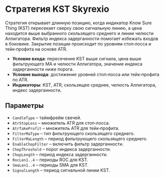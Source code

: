# Стратегия KST Skyrexio

Стратегия открывает длинную позицию, когда индикатор Know Sure Thing (KST) пересекает сверху свою сигнальную линию, а цена находится выше выбранного скользящего среднего и линии челюсти Аллигатора. Фильтр индекса задерганности помогает избежать входов в боковике. Закрытие позиции происходит по уровням стоп‑лосса и тейк‑профита на основе ATR.

- **Условие входа**: пересечение KST выше сигнала, цена выше фильтрующего MA и челюсти Аллигатора, значение индекса задерганности ниже порога.
- **Условие выхода**: достижение уровней стоп‑лосса или тейк‑профита по ATR.
- **Индикаторы**: KST, ATR, скользящее среднее, челюсть Аллигатора, индекс задерганности.

## Параметры
- `CandleType` – таймфрейм свечей.
- `AtrStopLoss` – множитель ATR для стоп‑лосса.
- `AtrTakeProfit` – множитель ATR для тейк‑профита.
- `FilterMaType` – тип фильтрующего скользящего среднего.
- `FilterMaLength` – период фильтрующего скользящего среднего.
- `EnableChopFilter` – включить фильтр задерганности.
- `ChopThreshold` – порог индекса задерганности.
- `ChopLength` – период индекса задерганности.
- `RocLen1..4` – периоды ROC для KST.
- `SmaLen1..4` – периоды SMA для KST.
- `SignalLength` – период сигнальной линии KST.
